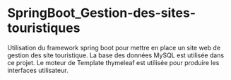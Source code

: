 # SpringBoot_Gestion-des-sites-touristiques
Utilisation du framework spring boot pour mettre en place un site web de gestion des site touristique.
La base des données MySQL est utilisée dans ce projet.
Le moteur de Template thymeleaf est utilisée pour produire les interfaces utilisateur.
